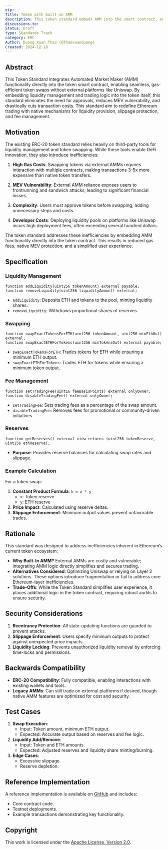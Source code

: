 ```yaml
---
eip:
Title: Token with built-in AMM
description: This token standard embeds AMM into the smart contract, enabling gas-efficient swaps, cutting costs, reducing MEV, and redefining Ethereum trading.
discussions-to: 
Status: Draft
type: Standards Track
category: ERC
Author: Duong Xuan Thao (@Thaoxuanduong)
Created: 2024-12-18
---
```


## Abstract
This Token Standard integrates Automated Market Maker (AMM) functionality directly into 
the token smart contract, enabling seamless, gas-efficient token swaps without external 
platforms like Uniswap. By embedding liquidity management and trading logic into the token 
itself, this standard eliminates the need for approvals, reduces MEV vulnerability, and drastically 
cuts transaction costs. This standard aim to redefine Ethereum trading with native mechanisms for 
liquidity provision, slippage protection, and fee management.

## Motivation
The existing ERC-20 token standard relies heavily on third-party tools for liquidity management 
and token swapping. While these tools enable DeFi innovation, they also introduce 
inefficiencies:

1. **High Gas Costs**: Swapping tokens via external AMMs requires interaction with multiple 
contracts, making transactions 3-5x more expensive than native token transfers.

2. **MEV Vulnerability**: External AMM reliance exposes users to frontrunning and sandwich 
attacks, leading to significant financial losses.

3. **Complexity**: Users must approve tokens before swapping, adding unnecessary steps 
and costs.

4. **Developer Costs**: Deploying liquidity pools on platforms like Uniswap incurs high 
deployment fees, often exceeding several hundred dollars.

The token standard addresses these inefficiencies by embedding AMM functionality directly 
into the token contract. This results in reduced gas fees, native MEV protection, and a simplified 
user experience.

## Specification

### Liquidity Management

```solidity
function addLiquidity(uint256 tokenAmount) external payable;
function removeLiquidity(uint256 liquidityAmount) external;
```

- `addLiquidity`: Deposits ETH and tokens to the pool, minting liquidity shares.
- `removeLiquidity`: Withdraws proportional shares of reserves.

### Swapping

```solidity
function swapExactTokensForETH(uint256 tokenAmount, uint256 minEthOut) external;
function swapExactETHForTokens(uint256 minTokensOut) external payable;
```

- `swapExactTokensForETH`: Trades tokens for ETH while ensuring a minimum ETH output.
- `swapExactETHForTokens`: Trades ETH for tokens while ensuring a minimum token output.

### Fee Management

```solidity
function setTradingFee(uint16 feeBasisPoints) external onlyOwner;
function disableTradingFee() external onlyOwner;
```

- `setTradingFee`: Sets trading fees as a percentage of the swap amount.
- `disableTradingFee`: Removes fees for promotional or community-driven initiatives.

### Reserves

```solidity
function getReserves() external view returns (uint256 tokenReserve, uint256 ethReserve);
```

- **Purpose**: Provides reserve balances for calculating swap rates and slippage.

### Example Calculation

For a token swap:

1. **Constant Product Formula**: `k = x * y`
   - `x`: Token reserve
   - `y`: ETH reserve
2. **Price Impact**: Calculated using reserve deltas.
3. **Slippage Enforcement**: Minimum output values prevent unfavorable trades.

## Rationale
This standard was designed to address inefficiencies inherent in Ethereum’s current token ecosystem:

- **Why Built-In AMM?** External AMMs are costly and vulnerable; integrating AMM logic directly simplifies and secures trading.
- **Alternatives Considered**: Optimizing Uniswap or relying on Layer 2 solutions. These options introduce fragmentation or fail to address core Ethereum-layer inefficiencies.
- **Trade-Offs**: While the Token Standard simplifies user experience, it places additional logic in the token contract, requiring robust audits to ensure security.

## Security Considerations
1. **Reentrancy Protection**: All state-updating functions are guarded to prevent attacks.
2. **Slippage Enforcement**: Users specify minimum outputs to protect against unexpected 
price impacts.
3. **Liquidity Locking**: Prevents unauthorized liquidity removal by enforcing time-locks and 
permissions.

## Backwards Compatibility
- **ERC-20 Compatibility**: Fully compatible, enabling interactions with existing wallets and tools.
- **Legacy AMMs**: Can still trade on external platforms if desired, though native AMM features are optimized for cost and security.

## Test Cases
1. **Swap Execution**:
   - Input: Token amount, minimum ETH output.
   - Expected: Accurate output based on reserves and fee logic.
2. **Liquidity Add/Remove**:
   - Input: Token and ETH amounts.
   - Expected: Adjusted reserves and liquidity share minting/burning.
3. **Edge Cases**:
   - Excessive slippage.
   - Reserve depletion.

## Reference Implementation
A reference implementation is available on [GitHub](https://github.com/ev-token-standard) and includes:

- Core contract code.
- Testnet deployments.
- Example transactions demonstrating key functionality.

## Copyright
This work is licensed under the [Apache License, Version 2.0](http://www.apache.org/licenses/LICENSE-2.0).
